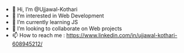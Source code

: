 - 👋 Hi, I’m @Ujjawal-Kothari
- 👀 I’m interested in Web Development
- 🌱 I’m currently learning JS
- 💞️ I’m looking to collaborate on Web projects
- 📫 How to reach me : https://www.linkedin.com/in/ujjawal-kothari-608945212/

<!---
Ujjawal-Kothari/Ujjawal-Kothari is a ✨ special ✨ repository because its `README.md` (this file) appears on your GitHub profile.
You can click the Preview link to take a look at your changes.
--->
